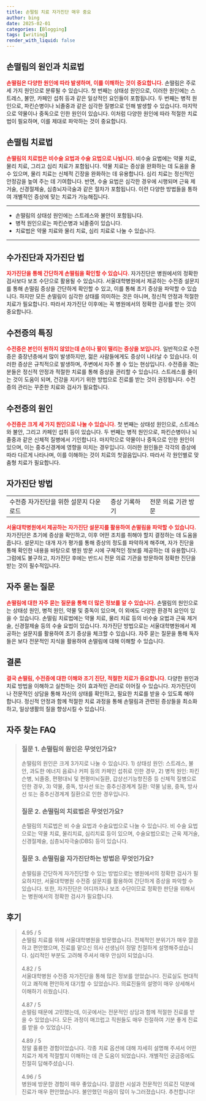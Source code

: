 ```yaml
---
title: 손떨림 치료 자가진단 매우 중요
author: bing
date: 2025-02-01
categories: [Blogging]
tags: [writing]
render_with_liquid: false
---
```



<h2 id='손떨림의 원인과 치료법'>손떨림의 원인과 치료법</h2>

<p><b><span style="color: #ee2323;">손떨림은 다양한 원인에 따라 발생하며, 이를 이해하는 것이 중요합니다.</span></b> 손떨림은 주로 세 가지 원인으로 분류될 수 있습니다. 첫 번째는 상태성 원인으로, 이러한 원인에는 스트레스, 불안, 카페인 섭취 등과 같은 일상적인 요인들이 포함됩니다. 두 번째는 병적 원인으로, 파킨슨병이나 뇌졸중과 같은 심각한 질병으로 인해 발생할 수 있습니다. 마지막으로 약물이나 중독으로 인한 원인이 있습니다. 이처럼 다양한 원인에 따라 적절한 치료법이 필요하며, 이를 제대로 파악하는 것이 중요합니다.</p>

<h2 id='손떨림 치료법'>손떨림 치료법</h2>

<p><b><span style="color: #ee2323;">손떨림의 치료법은 비수술 요법과 수술 요법으로 나뉩니다.</span></b> 비수술 요법에는 약물 치료, 물리 치료, 그리고 심리 치료가 포함됩니다. 약물 치료는 증상을 완화하는 데 도움을 줄 수 있으며, 물리 치료는 신체적 긴장을 완화하는 데 유용합니다. 심리 치료는 정신적인 안정감을 높여 주는 데 기여합니다. 반면, 수술 요법은 심각한 경우에 시행되며 근육 제거술, 신경절제술, 심층뇌자극술과 같은 절차가 포함됩니다. 이런 다양한 방법들을 통하여 개별적인 증상에 맞는 치료가 가능해집니다.</p>

<hr />

<ul>
    <li>손떨림의 상태성 원인에는 스트레스와 불안이 포함됩니다.</li>
    <li>병적 원인으로는 파킨슨병과 뇌졸중이 있습니다.</li>
    <li>치료법은 약물 치료와 물리 치료, 심리 치료로 나눌 수 있습니다.</li>
</ul>

<hr />

<h2 id='수가진단과 자가진단 법'>수가진단과 자가진단 법</h2>

<p><b><span style="color: #ee2323;">자가진단을 통해 간단하게 손떨림을 확인할 수 있습니다.</span></b> 자가진단은 병원에서의 정확한 검사보다 보조 수단으로 활용될 수 있습니다. 서울대학병원에서 제공하는 수전증 설문지를 통해 손떨림 증상을 간단하게 확인할 수 있고, 이를 통해 초기 증상을 파악할 수 있습니다. 하지만 모든 손떨림이 심각한 상태를 의미하는 것은 아니며, 정신적 안정과 적절한 치료가 필요합니다. 따라서 자가진단 이후에는 꼭 병원에서의 정확한 검사를 받는 것이 중요합니다.</p>

<h2 id='수전증의 특징'>수전증의 특징</h2>

<p><b><span style="color: #ee2323;">수전증은 본인이 원하지 않았는데 손이나 팔이 떨리는 증상을 보입니다.</span></b> 일반적으로 수전증은 중장년층에서 많이 발생하지만, 젊은 사람들에게도 증상이 나타날 수 있습니다. 이러한 증상은 규칙적으로 발생하며, 주변에서 자주 볼 수 있는 현상입니다. 수전증을 겪는 분들은 정신적 안정과 적절한 치료를 통해 증상을 관리할 수 있습니다. 스트레스를 줄이는 것이 도움이 되며, 건강을 지키기 위한 방법으로 진료를 받는 것이 권장됩니다. 수전증의 관리는 꾸준한 치료와 검사가 필요합니다.</p>

<h2 id='수전증의 원인'>수전증의 원인</h2>

<p><b><span style="color: #ee2323;">수전증은 크게 세 가지 원인으로 나눌 수 있습니다.</span></b> 첫 번째는 상태성 원인으로, 스트레스와 불안, 그리고 카페인 섭취 등이 있습니다. 두 번째는 병적 원인으로, 파킨슨병이나 뇌졸중과 같은 신체적 질병에서 기인합니다. 마지막으로 약물이나 중독으로 인한 원인이 있으며, 이는 중추신경계에 영향을 미치는 경우입니다. 이러한 원인들은 각각의 증상에 따라 다르게 나타나며, 이를 이해하는 것이 치료의 첫걸음입니다. 따라서 각 원인별로 맞춤형 치료가 필요합니다.</p>

<h2 id='자가진단 방법'>자가진단 방법</h2>

<table>
    <tr>
        <td>수전증 자가진단을 위한 설문지 다운로드</td>
        <td>증상 기록하기</td>
        <td>전문 의료 기관 방문</td>
    </tr>
</table>

<p><b><span style="color: #ee2323;">서울대학병원에서 제공하는 자가진단 설문지를 활용하여 손떨림을 파악할 수 있습니다.</span></b> 자가진단은 초기에 증상을 확인하고, 이후 어떤 조치를 취해야 할지 결정하는 데 도움을 줍니다. 설문지는 대개 자가 평가를 통해 증상의 정도를 파악하게 해주며, 자가 진단을 통해 확인한 내용을 바탕으로 병원 방문 시에 구체적인 정보를 제공하는 데 유용합니다. 그럼에도 불구하고, 자가진단 후에는 반드시 전문 의료 기관을 방문하여 정확한 진단을 받는 것이 필수적입니다.</p>

<h2 id='자주 묻는 질문'>자주 묻는 질문</h2>

<p><b><span style="color: #ee2323;">손떨림에 대한 자주 묻는 질문을 통해 더 많은 정보를 알 수 있습니다.</span></b> 손떨림의 원인으로는 상태성 원인, 병적 원인, 약물 및 중독이 있으며, 이 외에도 다양한 환경적 요인이 있을 수 있습니다. 손떨림 치료법에는 약물 치료, 물리 치료 등의 비수술 요법과 근육 제거술, 신경절제술 등의 수술 요법이 있습니다. 자가진단 방법으로는 서울대학병원에서 제공하는 설문지를 활용하여 초기 증상을 체크할 수 있습니다. 자주 묻는 질문을 통해 독자들은 보다 전문적인 지식을 활용하여 손떨림에 대해 이해할 수 있습니다.</p>

<h2 id='결론'>결론</h2>

<p><b><span style="color: #ee2323;">결국 손떨림, 수전증에 대한 이해와 조기 진단, 적절한 치료가 중요합니다.</span></b> 다양한 원인과 치료 방법을 이해하고 실천하는 것이 효과적인 관리로 이어질 수 있습니다. 자가진단이나 전문적인 상담을 통해 자신의 상태를 확인하고, 필요한 치료를 받을 수 있도록 해야 합니다. 정신적 안정과 함께 적절한 치료 과정을 통해 손떨림과 관련된 증상들을 최소화하고, 일상생활의 질을 향상시킬 수 있습니다.</p>


<h2 id='자주_찾는_FAQ'>자주 찾는 FAQ</h2>
<div itemscope="" itemtype="https://schema.org/FAQPage"> 
<blockquote> 
<div itemscope="" itemprop="mainEntity" itemtype="https://schema.org/Question"> 
<h3 itemprop="name">질문 1. 손떨림의 원인은 무엇인가요?</h3> 
<div itemscope="" itemprop="acceptedAnswer" itemtype="https://schema.org/Answer"> 
<span itemprop="text"> 
<p>손떨림의 원인은 크게 3가지로 나눌 수 있습니다. 1) 상태성 원인: 스트레스, 불안, 과도한 에너지 음료나 커피 등의 카페인 섭취로 인한 경우, 2) 병적 원인: 파킨슨병, 뇌졸중, 편평대뇌 및 편평미뇌질환, 갑상선기능항진증 등 신체적 질병으로 인한 경우, 3) 약물, 중독, 방사선 또는 중추신경계계 질환: 약물 남용, 중독, 방사선 또는 중추신경계계 질환으로 인한 경우입니다.</p> 
</span> 
</div> 
</div> 
<div itemscope="" itemprop="mainEntity" itemtype="https://schema.org/Question"> 
<h3 itemprop="name">질문 2. 손떨림의 치료법은 무엇인가요?</h3> 
<div itemscope="" itemprop="acceptedAnswer" itemtype="https://schema.org/Answer"> 
<span itemprop="text"> 
<p>손떨림의 치료법은 비 수술 요법과 수술요법으로 나눌 수 있습니다. 비 수술 요법으로는 약물 치료, 물리치료, 심리치료 등이 있으며, 수술요법으로는 근육 제거술, 신경절제술, 심층뇌자극술(DBS) 등이 있습니다.</p> 
</span> 
</div> 
</div> 
<div itemscope="" itemprop="mainEntity" itemtype="https://schema.org/Question"> 
<h3 itemprop="name">질문 3. 손떨림을 자가진단하는 방법은 무엇인가요?</h3> 
<div itemscope="" itemprop="acceptedAnswer" itemtype="https://schema.org/Answer"> 
<span itemprop="text"> 
<p>손떨림을 간단하게 자가진단할 수 있는 방법으로는 병원에서의 정확한 검사가 필요하지만, 서울대학병원 수전증 설문지를 활용하여 간단하게 증상을 파악할 수 있습니다. 또한, 자가진단은 어디까지나 보조 수단이므로 정확한 판단을 위해서는 병원에서의 정확한 검사가 필요합니다.</p> 
</span> 
</div> 
</div> 
</blockquote> 
</div>
<h2 id='후기'>후기</h2>
<div itemscope itemtype="https://schema.org/Product">
  <blockquote>
  <div itemprop="review" itemscope itemtype="https://schema.org/Review">
      <div itemprop="reviewRating" itemscope itemtype="https://schema.org/Rating"> <span itemprop="ratingValue">4.95</span> / <span itemprop="bestRating">5</span> </div>
      <span itemprop="reviewBody">손떨림 치료를 위해 서울대학병원을 방문했습니다. 전체적인 분위기가 매우 깔끔하고 편안했으며, 진료를 맡으신 의사 선생님이 정말 친절하게 설명해주셨습니다. 심리적인 부분도 고려해 주셔서 매우 안심이 되었습니다.</span>
  </div>
  <br>
  <div itemprop="review" itemscope itemtype="https://schema.org/Review">
      <div itemprop="reviewRating" itemscope itemtype="https://schema.org/Rating"> <span itemprop="ratingValue">4.82</span> / <span itemprop="bestRating">5</span> </div>
      <span itemprop="reviewBody">서울대학병원 수전증 자가진단을 통해 많은 정보를 얻었습니다. 진료실도 현대적이고 쾌적해 편안하게 대기할 수 있었습니다. 의료진들의 설명이 매우 상세해서 이해하기 쉬웠습니다.</span>
  </div>
  <br>
  <div itemprop="review" itemscope itemtype="https://schema.org/Review">
      <div itemprop="reviewRating" itemscope itemtype="https://schema.org/Rating"> <span itemprop="ratingValue">4.87</span> / <span itemprop="bestRating">5</span> </div>
      <span itemprop="reviewBody">손떨림 때문에 고민했는데, 이곳에서는 전문적인 상담과 함께 적절한 진료를 받을 수 있었습니다. 모든 과정이 매끄럽고 직원들도 매우 친절하여 기분 좋게 진료를 받을 수 있었습니다.</span>
  </div>
  <br>
  <div itemprop="review" itemscope itemtype="https://schema.org/Review">
      <div itemprop="reviewRating" itemscope itemtype="https://schema.org/Rating"> <span itemprop="ratingValue">4.89</span> / <span itemprop="bestRating">5</span> </div>
      <span itemprop="reviewBody">정말 훌륭한 경험이었습니다. 각종 치료 옵션에 대해 자세히 설명해 주셔서 어떤 치료가 제게 적절할지 이해하는 데 큰 도움이 되었습니다. 개별적인 궁금증에도 친절히 답해주셨습니다.</span>
  </div>
  <br>
  <div itemprop="review" itemscope itemtype="https://schema.org/Review">
      <div itemprop="reviewRating" itemscope itemtype="https://schema.org/Rating"> <span itemprop="ratingValue">4.96</span> / <span itemprop="bestRating">5</span> </div>
      <span itemprop="reviewBody">병원에 방문한 경험이 매우 좋았습니다. 깔끔한 시설과 전문적인 의료진 덕분에 진료가 매우 편안했습니다. 불안했던 마음이 많이 누그러졌습니다. 추천합니다!</span>
  </div>
  </blockquote>
</div>
